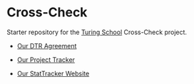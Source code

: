 # Cross-Check

Starter repository for the [Turing School](https://turing.io/) Cross-Check project.

- [Our DTR Agreement](https://gist.github.com/fentontaylor/842152c8321dd9020365987ba1b764b0)

- [Our Project Tracker](https://docs.google.com/spreadsheets/d/1-MYbIyOraSEr7_2dmkqkLbB7uBVwTsHkmleTA412M8I/edit?usp=sharing)

- [Our StatTracker Website](https://nancylee713.github.io/cross_check/)
